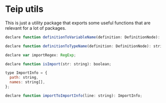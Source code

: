 # Teip utils

This is just a utility package that exports some useful functions that are relevant for a lot of packages.

```js
declare function definitionToVariableName(definition: DefinitionNode): string;

declare function definitionToTypeName(definition: DefinitionNode): string;

declare var importRegex: RegExp;

declare function isImport(str: string): boolean;

type ImportInfo = {
  path: string,
  names: string[],
};

declare function importToImportInfo(line: string): ImportInfo;
```
